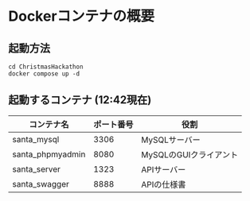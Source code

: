 # Dockerコンテナの概要

## 起動方法
```
cd ChristmasHackathon
docker compose up -d
```

## 起動するコンテナ (12:42現在)
|  コンテナ名  |  ポート番号  | 役割  |
| ---- | ---- | ---- |
| santa_mysql | 3306 | MySQLサーバー |
| santa_phpmyadmin  | 8080 | MySQLのGUIクライアント |
| santa_server  | 1323 | APIサーバー |
| santa_swagger  | 8888 | APIの仕様書 |
